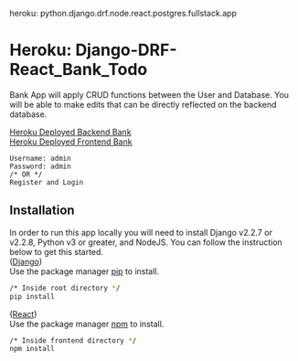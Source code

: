 heroku: python.django.drf.node.react.postgres.fullstack.app

# Heroku: Django-DRF-React_Bank_Todo
Bank App will apply CRUD functions between the User and Database. You will be able to make edits that can be directly reflected on the backend database.

[Heroku Deployed Backend Bank](https://bank-bankend.herokuapp.com/)<br>
[Heroku Deployed Frontend Bank](https://bank-frontend.herokuapp.com/)

```
Username: admin
Password: admin
/* OR */
Register and Login
```

## Installation 
In order to run this app locally you will need to install Django v2.2.7 or v2.2.8, Python v3 or greater, and NodeJS. You can follow the instruction below to get this started.<br>
([Django](https://www.djangoproject.com/)) <br>
Use the package manager [pip](https://pip.pypa.io/en/stable/) to install.

```bash
/* Inside root directory */
pip install
```
([React](https://reactjs.org/)) <br> 
Use the package manager [npm](https://www.npmjs.com/get-npm) to install.
```bash
/* Inside frontend directory */
npm install
```
